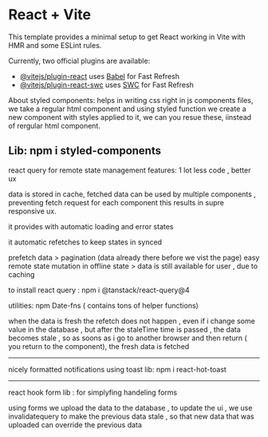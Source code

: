 # React + Vite

This template provides a minimal setup to get React working in Vite with HMR and some ESLint rules.

Currently, two official plugins are available:

- [@vitejs/plugin-react](https://github.com/vitejs/vite-plugin-react/blob/main/packages/plugin-react/README.md) uses [Babel](https://babeljs.io/) for Fast Refresh
- [@vitejs/plugin-react-swc](https://github.com/vitejs/vite-plugin-react-swc) uses [SWC](https://swc.rs/) for Fast Refresh


About styled components: helps in writing css right in js components files, we take a regular html component and using styled function we create a new component with styles applied to it, we can you resue these, iinstead of rergular html component.

Lib:  npm i styled-components
----------------------------------------------------------------------------------------------------------------------------------------------
react query for remote state management 
features: 1 lot less code , better ux 

data is stored in cache, fetched data can be used by multiple components , preventing fetch request for each component 
this results in supre responsive ux.

it provides with automatic loading and error states 

it automatic  refetches to keep states in synced

prefetch data > pagination (data already there before we vist the page)
easy remote state mutation 
in offline state > data is still available for user , due to caching 

to install react query : npm i @tanstack/react-query@4

utilities: npm Date-fns ( contains tons of helper functions)


when the data is fresh the refetch does not happen , even if i change some value in the database , but after the staleTime time is passed , the data becomes stale  , so as soons as i go to another browser and then return ( you return to the component), the fresh data is fetched 

--------------------------------------------------------------------------------------------------------------------------------------------------
nicely formatted notifications using toast lib: npm i react-hot-toast

-------------------------------------------------------------------------

react hook form lib : for simplyfing handeling forms


using forms we upload the data to the database , to update the ui , we use invalidatequery to  make the previous data stale , so that new data that was uploaded can override the previous data


